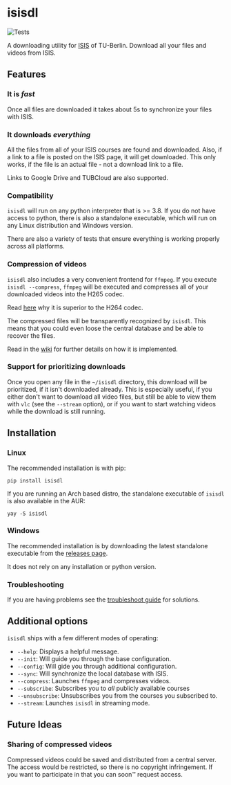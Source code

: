 # isisdl

![Tests](https://github.com/Emily3403/isisdl/actions/workflows/tests.yml/badge.svg)

A downloading utility for [ISIS](https://isis.tu-berlin.de/) of TU-Berlin. Download all your files and videos from ISIS.

## Features

### It is *fast*

Once all files are downloaded it takes about 5s to synchronize your files with ISIS.

### It downloads *everything*

All the files from all of your ISIS courses are found and downloaded. Also, if a link to a file is posted on the ISIS
page, it will get downloaded. This only works, if the file is an actual file - not a download link to a file.

Links to Google Drive and TUBCloud are also supported.

### Compatibility

`isisdl` will run on any python interpreter that is >= 3.8. If you do not have access to python, there is also a
standalone executable, which will run on any Linux distribution and Windows version.

There are also a variety of tests that ensure everything is working properly across all platforms.

### Compression of videos

`isisdl` also includes a very convenient frontend for `ffmpeg`. If you execute `isisdl --compress`, `ffmpeg` will be
executed and compresses all of your downloaded videos into the H265 codec.

Read [here](https://www.boxcast.com/blog/hevc-h.265-vs.-h.264-avc-whats-the-difference) why it is superior to the H264
codec.

The compressed files will be transparently recognized by `isisdl`. This means that you could even loose the central
database and be able to recover the files.

Read in the [wiki]() for further details on how it is implemented.

### Support for prioritizing downloads

Once you open any file in the `~/isisdl` directory, this download will be prioritized, if it isn't downloaded already.
This is especially useful, if you either don't want to download all video files, but still be able to view them
with `vlc` (see the `--stream` option), or if you want to start watching videos while the download is still running.

## Installation

### Linux

The recommended installation is with pip:

```shell
pip install isisdl
```

If you are running an Arch based distro, the standalone executable of `isisdl` is also available in the AUR:

```shell
yay -S isisdl
```

### Windows

The recommended installation is by downloading the latest standalone executable from the [releases page]().

It does not rely on any installation or python version.

### Troubleshooting

If you are having problems see the
[troubleshoot guide](https://github.com/Emily3403/isisdl/wiki/Installation#help-my-install-isnt-working) for solutions.

## Additional options

`isisdl` ships with a few different modes of operating:

- `--help`: Displays a helpful message.
- `--init`: Will guide you through the base configuration.
- `--config`: Will gide you through additional configuration.
- `--sync`: Will synchronize the local database with ISIS.
- `--compress`: Launches `ffmpeg` and compresses videos.
- `--subscribe`: Subscribes you to *all* publicly available courses
- `--unsubscribe`: Unsubscribes you from the courses you subscribed to.
- `--stream`: Launches `isisdl` in streaming mode.

## Future Ideas

### Sharing of compressed videos

Compressed videos could be saved and distributed from a central server. The access would be restricted, so there is no
copyright infringement. If you want to participate in that you can soon™ request access.

